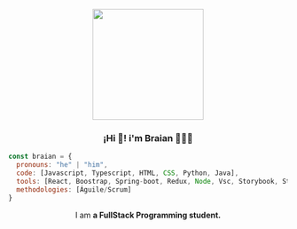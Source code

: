 
<p align="center" width="300" >
<img align="center"width="200" src="https://user-images.githubusercontent.com/95662710/208617544-901077fa-f817-4b64-8185-1aeef6f6afda.jpg"/>
<h3 align="center">¡Hi 👋! i'm Braian 👨🏻‍💻</h3>

</p>


```javascript
const braian = {
  pronouns: "he" | "him",
  code: [Javascript, Typescript, HTML, CSS, Python, Java],
  tools: [React, Boostrap, Spring-boot, Redux, Node, Vsc, Storybook, Styled-Components, Intellij, Jira],
  methodologies: [Águile/Scrum]
}
```
<p align="center">I am <strong> a FullStack Programming student.</strong></p>
